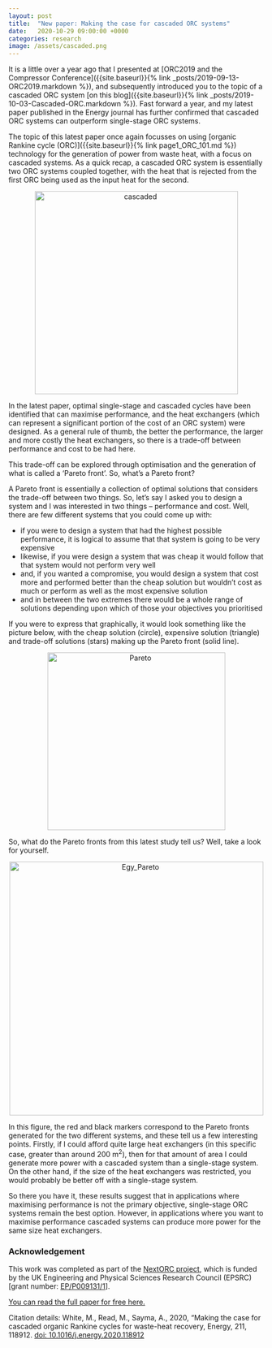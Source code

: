 ```yaml
---
layout: post
title:  "New paper: Making the case for cascaded ORC systems"
date:   2020-10-29 09:00:00 +0000
categories: research
image: /assets/cascaded.png
---
```

It is a little over a year ago that I presented at [ORC2019 and the Compressor Conference]({{site.baseurl}}{% link _posts/2019-09-13-ORC2019.markdown %}), and subsequently introduced you to the topic of a cascaded ORC system [on this blog]({{site.baseurl}}{% link _posts/2019-10-03-Cascaded-ORC.markdown %}). Fast forward a year, and my latest paper published in the Energy journal has further confirmed that cascaded ORC systems can outperform single-stage ORC systems.

The topic of this latest paper once again focusses on using [organic Rankine cycle (ORC)]({{site.baseurl}}{% link page1_ORC_101.md %}) technology for the generation of power from waste heat, with a focus on cascaded systems. As a quick recap, a cascaded ORC system is essentially two ORC systems coupled together, with the heat that is rejected from the first ORC being used as the input heat for the second.

<p></p>
<div style="text-align:center">
	<img src="{{site.baseurl}}/assets/cascaded.png" alt="cascaded" style="width:400px;" />
</div>
<p></p>

In the latest paper, optimal single-stage and cascaded cycles have been identified that can maximise performance, and the heat exchangers (which can represent a significant portion of the cost of an ORC system) were designed.  As a general rule of thumb, the better the performance, the larger and more costly the heat exchangers, so there is a trade-off between performance and cost to be had here.

This trade-off can be explored through optimisation and the generation of what is called a ‘Pareto front’. So, what’s a Pareto front?

A Pareto front is essentially a collection of optimal solutions that considers the trade-off between two things. So, let’s say I asked you to design a system and I was interested in two things – performance and cost. Well, there are few different systems that you could come up with:
* if you were to design a system that had the highest possible performance, it is logical to assume that that system is going to be very expensive
* likewise, if you were design a system that was cheap it would follow that that system would not perform very well
* and, if you wanted a compromise, you would design a system that cost more and performed better than the cheap solution but wouldn’t cost as much or perform as well as the most expensive solution
* and in between the two extremes there would be a whole range of solutions depending upon which of those your objectives you prioritised

If you were to express that graphically, it would look something like the picture below, with the cheap solution (circle), expensive solution (triangle) and trade-off solutions (stars) making up the Pareto front (solid line).

<p></p>
<div style="text-align:center">
	<img src="{{site.baseurl}}/assets/Pareto_front.png" alt="Pareto" style="width:350px;" />
</div>
<p></p>

So, what do the Pareto fronts from this latest study tell us? Well, take a look for yourself.

<p></p>
<div style="text-align:center">
	<img src="{{site.baseurl}}/assets/Energy2020_pareto.png" alt="Egy_Pareto" style="width:500px;" />
</div>
<p></p>

In this figure, the red and black markers correspond to the Pareto fronts generated for the two different systems, and these tell us a few interesting points. Firstly, if I could afford quite large heat exchangers (in this specific case, greater than around 200 m<sup>2</sup>), then for that amount of area I could generate more power with a cascaded system than a single-stage system. On the other hand, if the size of the heat exchangers was restricted, you would probably be better off with a single-stage system.

So there you have it, these results suggest that in applications where maximising performance is not the primary objective, single-stage ORC systems remain the best option. However, in applications where you want to maximise performance cascaded systems can produce more power for the same size heat exchangers.

### Acknowledgement
This work was completed as part of the [NextORC project](https://researchcentres.city.ac.uk/thermo-fluids/nextorc), which is funded by the UK Engineering and Physical Sciences Research Council (EPSRC) [grant number: [EP/P009131/1](https://gow.epsrc.ukri.org/NGBOViewGrant.aspx?GrantRef=EP/P009131/1)].

[You can read the full paper for free here.](https://doi.org/10.1016/j.energy.2020.118912)

Citation details:
White, M., Read, M., Sayma, A., 2020, “Making the case for cascaded organic Rankine cycles for waste-heat recovery, Energy, 211, 118912. [doi: 10.1016/j.energy.2020.118912](https://doi.org/10.1016/j.energy.2020.118912)